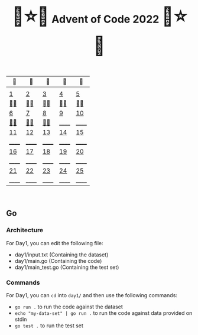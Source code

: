<div align="center">
    <h1>
    <span style="font-size: 50px">🎄⭐🌟</span>
    Advent of Code 2022
    <span style="font-size: 50px">🌟⭐🎄</span>
    </h1>
</div>

<br />

<div align="center">

| 🎄                                   | 🎄                                   | 🎄                                   | 🎄                                   | 🎄                                   |
| --                                   | --                                   | --                                   | --                                   | --                                   |
|                                      |                                      |                                      |                                      |                                      |
| [  1 ](adventofcode.com/2022/day/1)  | [  2 ](adventofcode.com/2022/day/2)  | [  3 ](adventofcode.com/2022/day/3)  | [  4 ](adventofcode.com/2022/day/4)  | [  5 ](adventofcode.com/2022/day/5)  |
| [🌟🌟](/go/day01/main.go)            | [🌟🌟](/go/day02/main.go)            | [🌟🌟](/go/day03/main.go)            | [🌟🌟](/go/day04/main.go)            | [🌟🌟](/go/day05/main.go)            |
| [  6 ](adventofcode.com/2022/day/6)  | [  7 ](adventofcode.com/2022/day/7)  | [  8 ](adventofcode.com/2022/day/8)  | [  9 ](adventofcode.com/2022/day/9)  | [ 10 ](adventofcode.com/2022/day/10) |
| [🌟🌟](/go/day06/main.go)            | [🌟🌟](/go/day07/main.go)            | [🌟🌟](/go/day08/main.go)            | [____](/go/day09/main.go)            | [____](/go/day10/main.go)            |
| [ 11 ](adventofcode.com/2022/day/11) | [ 12 ](adventofcode.com/2022/day/12) | [ 13 ](adventofcode.com/2022/day/13) | [ 14 ](adventofcode.com/2022/day/14) | [ 15 ](adventofcode.com/2022/day/15) |
| [____](/go/day11/main.go)            | [____](/go/day12/main.go)            | [____](/go/day13/main.go)            | [____](/go/day14/main.go)            | [____](/go/day15/main.go)            |
| [ 16 ](adventofcode.com/2022/day/16) | [ 17 ](adventofcode.com/2022/day/17) | [ 18 ](adventofcode.com/2022/day/18) | [ 19 ](adventofcode.com/2022/day/19) | [ 20 ](adventofcode.com/2022/day/20) |
| [____](/go/day16/main.go)            | [____](/go/day17/main.go)            | [____](/go/day18/main.go)            | [____](/go/day19/main.go)            | [____](/go/day20/main.go)            |
| [ 21 ](adventofcode.com/2022/day/21) | [ 22 ](adventofcode.com/2022/day/22) | [ 23 ](adventofcode.com/2022/day/23) | [ 24 ](adventofcode.com/2022/day/24) | [ 25 ](adventofcode.com/2022/day/25) |
| [____](/go/day21/main.go)            | [____](/go/day22/main.go)            | [____](/go/day23/main.go)            | [____](/go/day24/main.go)            | [____](/go/day25/main.go)            |

</div>

<br />

## Go

### Architecture

For Day1, you can edit the following file:
 - day1/input.txt (Containing the dataset)
 - day1/main.go (Containing the code)
 - day1/main_test.go (Containing the test set)

### Commands

For Day1, you can `cd` into `day1/` and then use the following commands:
 - `go run .` to run the code against the dataset
 - `echo "my-data-set" | go run .` to run the code against data provided on stdin
 - `go test .` to run the test set
